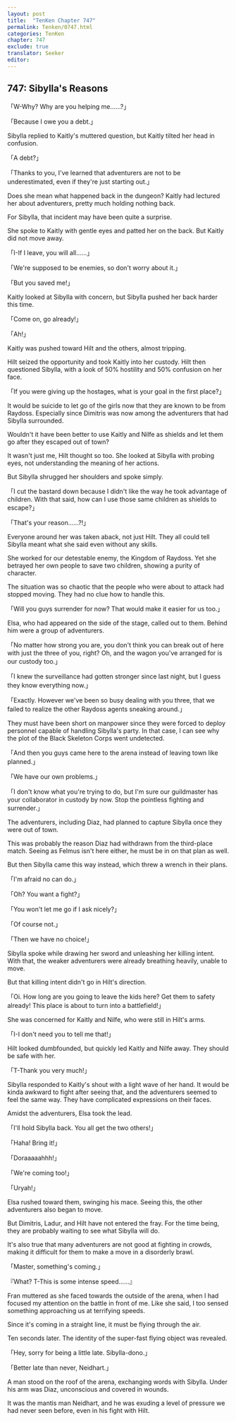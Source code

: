 ```yaml
---
layout: post
title:  "TenKen Chapter 747"
permalink: Tenken/0747.html
categories: TenKen
chapter: 747
exclude: true
translator: Seeker
editor: 
---
```

<h2 id="ch747">747: Sibylla's Reasons</h2>

「W-Why? Why are you helping me……?」

「Because I owe you a debt.」

Sibylla replied to Kaitly's muttered question, but Kaitly tilted her head in confusion.

「A debt?」

「Thanks to you, I've learned that adventurers are not to be underestimated, even if they're just starting out.」

Does she mean what happened back in the dungeon? Kaitly had lectured her about adventurers, pretty much holding nothing back.

For Sibylla, that incident may have been quite a surprise.

She spoke to Kaitly with gentle eyes and patted her on the back. But Kaitly did not move away.

「I-If I leave, you will all……」

「We're supposed to be enemies, so don't worry about it.」

「But you saved me!」

Kaitly looked at Sibylla with concern, but Sibylla pushed her back harder this time.

「Come on, go already!」

「Ah!」

Kaitly was pushed toward Hilt and the others, almost tripping.

Hilt seized the opportunity and took Kaitly into her custody. Hilt then questioned Sibylla, with a look of 50% hostility and 50% confusion on her face.

「If you were giving up the hostages, what is your goal in the first place?」

It would be suicide to let go of the girls now that they are known to be from Raydoss. Especially since Dimitris was now among the adventurers that had Sibylla surrounded.

Wouldn't it have been better to use Kaitly and Nilfe as shields and let them go after they escaped out of town?

It wasn't just me, Hilt thought so too. She looked at Sibylla with probing eyes, not understanding the meaning of her actions.

But Sibylla shrugged her shoulders and spoke simply.

「I cut the bastard down because I didn't like the way he took advantage of children. With that said, how can I use those same children as shields to escape?」

「That's your reason……?!」

Everyone around her was taken aback, not just Hilt. They all could tell Sibylla meant what she said even without any skills.

She worked for our detestable enemy, the Kingdom of Raydoss. Yet she betrayed her own people to save two children, showing a purity of character.

The situation was so chaotic that the people who were about to attack had stopped moving. They had no clue how to handle this.

「Will you guys surrender for now? That would make it easier for us too.」

Elsa, who had appeared on the side of the stage, called out to them. Behind him were a group of adventurers.

「No matter how strong you are, you don't think you can break out of here with just the three of you, right? Oh, and the wagon you've arranged for is our custody too.」

「I knew the surveillance had gotten stronger since last night, but I guess they know everything now.」

「Exactly. However we've been so busy dealing with you three, that we failed to realize the other Raydoss agents sneaking around.」

They must have been short on manpower since they were forced to deploy personnel capable of handling Sibylla's party. In that case, I can see why the plot of the Black Skeleton Corps went undetected.

「And then you guys came here to the arena instead of leaving town like planned.」

「We have our own problems.」

「I don't know what you're trying to do, but I'm sure our guildmaster has your collaborator in custody by now. Stop the pointless fighting and surrender.」

The adventurers, including Diaz, had planned to capture Sibylla once they were out of town.

This was probably the reason Diaz had withdrawn from the third-place match. Seeing as Felmus isn't here either, he must be in on that plan as well.

But then Sibylla came this way instead, which threw a wrench in their plans.

「I'm afraid no can do.」

「Oh? You want a fight?」

「You won't let me go if I ask nicely?」

「Of course not.」

「Then we have no choice!」

Sibylla spoke while drawing her sword and unleashing her killing intent. With that, the weaker adventurers were already breathing heavily, unable to move.

But that killing intent didn't go in Hilt's direction.

「Oi. How long are you going to leave the kids here? Get them to safety already! This place is about to turn into a battlefield!」

She was concerned for Kaitly and Nilfe, who were still in Hilt's arms.

「I-I don't need you to tell me that!」

Hilt looked dumbfounded, but quickly led Kaitly and Nilfe away. They should be safe with her.

「T-Thank you very much!」

Sibylla responded to Kaitly's shout with a light wave of her hand. It would be kinda awkward to fight after seeing that, and the adventurers seemed to feel the same way. They have complicated expressions on their faces.

Amidst the adventurers, Elsa took the lead.

「I'll hold Sibylla back. You all get the two others!」

「Haha! Bring it!」

「Doraaaaahhh!」

「We're coming too!」

「Uryah!」

Elsa rushed toward them, swinging his mace. Seeing this, the other adventurers also began to move.

But Dimitris, Ladur, and Hilt have not entered the fray. For the time being, they are probably waiting to see what Sibylla will do.

It's also true that many adventurers are not good at fighting in crowds, making it difficult for them to make a move in a disorderly brawl.

「Master, something's coming.」

『What? T-This is some intense speed……』

Fran muttered as she faced towards the outside of the arena, when I had focused my attention on the battle in front of me. Like she said, I too sensed something approaching us at terrifying speeds.

Since it's coming in a straight line, it must be flying through the air.

Ten seconds later. The identity of the super-fast flying object was revealed.

「Hey, sorry for being a little late. Sibylla-dono.」

「Better late than never, Neidhart.」

A man stood on the roof of the arena, exchanging words with Sibylla. Under his arm was Diaz, unconscious and covered in wounds.

It was the mantis man Neidhart, and he was exuding a level of pressure we had never seen before, even in his fight with Hilt.








